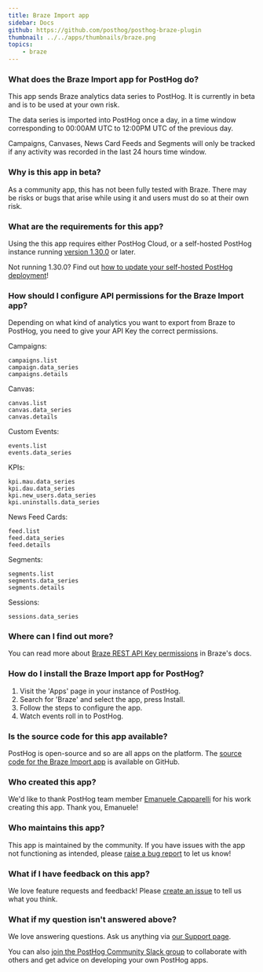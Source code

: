 ```yaml
---
title: Braze Import app
sidebar: Docs
github: https://github.com/posthog/posthog-braze-plugin
thumbnail: ../../apps/thumbnails/braze.png
topics:
    - braze
---
```


### What does the Braze Import app for PostHog do?

This app sends Braze analytics data series to PostHog. It is currently in beta and is to be used at your own risk.

The data series is imported into PostHog once a day, in a time window corresponding to 00:00AM UTC to 12:00PM UTC of the previous day.

Campaigns, Canvases, News Card Feeds and Segments will only be tracked if any activity was recorded in the last 24 hours time window.

### Why is this app in beta?

As a community app, this has not been fully tested with Braze. There may be risks or bugs that arise while using it and users must do so at their own risk.

### What are the requirements for this app?

Using the this app requires either PostHog Cloud, or a self-hosted PostHog instance running [version 1.30.0](https://posthog.com/blog/the-posthog-array-1-30-0) or later.

Not running 1.30.0? Find out [how to update your self-hosted PostHog deployment](https://posthog.com/docs/runbook/upgrading-posthog)!

### How should I configure API permissions for the Braze Import app?

Depending on what kind of analytics you want to export from Braze to PostHog, you need to give your API Key the correct permissions.

Campaigns:

```
campaigns.list
campaign.data_series
campaigns.details
```

Canvas:

```
canvas.list
canvas.data_series
canvas.details
```

Custom Events:

```
events.list
events.data_series
```

KPIs:

```
kpi.mau.data_series
kpi.dau.data_series
kpi.new_users.data_series
kpi.uninstalls.data_series
```

News Feed Cards:

```
feed.list
feed.data_series
feed.details
```

Segments:

```
segments.list
segments.data_series
segments.details
```

Sessions:

```
sessions.data_series
```

### Where can I find out more?

You can read more about [Braze REST API Key permissions](https://www.braze.com/docs/api/api_key/#how-can-i-use-it) in Braze's docs.

### How do I install the Braze Import app for PostHog?

1. Visit the 'Apps' page in your instance of PostHog.
2. Search for 'Braze' and select the app, press Install.
3. Follow the steps to configure the app.
4. Watch events roll in to PostHog.

### Is the source code for this app available?

PostHog is open-source and so are all apps on the platform. The [source code for the Braze Import app](https://github.com/posthog/posthog-braze-plugin) is available on GitHub.

### Who created this app?

We'd like to thank PostHog team member [Emanuele Capparelli](https://github.com/kappa90) for his work creating this app. Thank you, Emanuele!

### Who maintains this app?

This app is maintained by the community. If you have issues with the app not functioning as intended, please [raise a bug report](https://github.com/posthog/posthog-braze-plugin) to let us know!

### What if I have feedback on this app?

We love feature requests and feedback! Please [create an issue](https://github.com/PostHog/posthog/issues/new?assignees=&labels=enhancement%2C+feature&template=feature_request.md) to tell us what you think.

### What if my question isn't answered above?

We love answering questions. Ask us anything via [our Support page](/questions).

You can also [join the PostHog Community Slack group](/slack) to collaborate with others and get advice on developing your own PostHog apps.
